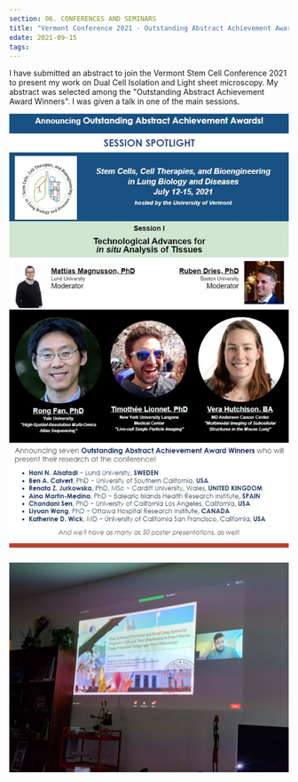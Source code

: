 ```yaml
---
section: 06. CONFERENCES AND SEMINARS
title: "Vermont Conference 2021 - Outstanding Abstract Achievement Award Winner"
edate: 2021-09-15
tags:
---
```


I have submitted an abstract to join the Vermont Stem Cell Conference 2021 to present my work on Dual Cell Isolation and Light sheet microscopy. My abstract was selected among the "Outstanding Abstract Achievement Award Winners". I was given a talk in one of the main sessions. 

![](/assets/img/vermont2021.JPG)

![](/assets/img/vermont2021-1.JPG)